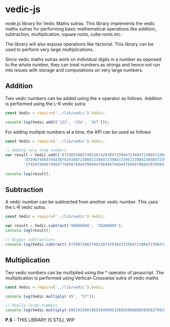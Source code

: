 # vedic-js
node.js library for Vedic Maths sutras. This library implements the vedic
maths sutras for performing basic mathematical operations like addition, subtraction, multiplication,
square roots, cube roots etc.

The library will also expose operations like factorial. This library can be used to
perform very large multiplications.

Since vedic maths sutras work on individual digits in a number as opposed to the
whole number, they can treat numbers as strings and hence not run into issues with storage
and computations on very large numbers.


## Addition
Two vedic numbers can be added using the **+** operator as follows. Addition
is performed using the L-R vedic sutra.

```javascript
const Vedic = require('../lib/vedic').Vedic;

console.log(Vedic.add(['123', '254', '267']));
```

For adding multiple numbers at a time, the API can be used as follows

```javascript
const Vedic = require('../lib/vedic').Vedic;

// Adding very long numbers
var result = Vedic.add(['8729874983749238742938472398472398472398472394723984239384723947392749848402984023948230948203842308423098423094823098420398402984203983423098498479472492374329472394729830980098201980219820918209180981098',
		'8729874983749238742938472398472398472398472394723984239384723947392749848402984023948230948203842308423098423094823098420398402984203983423098498479472492374329472394729830980098201980219820918209180981098',
		'17459749967498477485876944796944796944796944789447968478769447894785499696805968047896461896407684616846196846189646196840796805968407966846196996958944984748658944789459661960196403960439641836418361962196']);
		
console.log(result);		
```

## Subtraction
A vedic number can be subtracted from another vedic number. This uses the L-R vedic sutra.

```javascript
const Vedic = require('../lib/vedic').Vedic;

var result = Vedic.subtract('90008988', '28200009');
console.log(result);

// Bigger subtractions
console.log(Vedic.subtract('8729874983749238742938472398472398472398472394723984239384723947392749848402984023948230948203842308423098423094823098420398402984203983423098498479472492374329472394729830980098201980219820918209180981098123', '8729874983749238742938472398472398472398472394723984239384723947392749848402984023948230948203842308423098423094823098420398402984203983423098498479472492374329472394729830980098201980219820918209180981098'));
```

## Multiplication
Two vedic numbers can be multiplied using the * operator of javascript. The multiplication
is performed using Vertical-Crosswise sutra of vedic maths

```javascript
const Vedic = require('../lib/vedic').Vedic;

console.log(Vedic.multiply('45', '57'));

// Really large numbers
console.log(Vedic.multiply('68629335010652649695338856996888505082799258781159071602280830658069423538482865002531059244901433270522974099404725678', '4681792376906432202903607601716785597020499902587316420748476976419066198975454254254254278899'));
```


**P.S** - THIS LIBRARY IS STILL WIP




